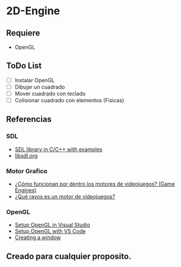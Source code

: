 # 2D-Engine

## Requiere

- OpenGL


## ToDo List

- [ ] Instalar OpenGL
- [ ] Dibujar un cuadrado
- [ ] Mover cuadrado con teclado
- [ ] Colisionar cuadrado con elementos (Fisicas)

## Referencias

### SDL
- [SDL library in C/C++ with examples](https://www.geeksforgeeks.org/sdl-library-in-c-c-with-examples/)
- [libsdl.org](https://www.libsdl.org/)

### Motor Grafico
- [¿Cómo funcionan por dentro los motores de videojuegos? (Game Engines)](https://www.youtube.com/watch?v=t1T0M2mLhzc)
- [¿Qué rayos es un motor de videojuegos?](https://www.youtube.com/watch?v=zNqoz1w84vY)

### OpenGL
- [Setup OpenGL in Visual Studio](https://www.youtube.com/watch?v=HzFatL3WT6g)
- [Setup OpenGL with VS Code](https://medium.com/@vivekjha92/setup-opengl-with-vs-code-82852c653c43)
- [Creating a window](https://learnopengl.com/Getting-started/Creating-a-window)

## Creado para cualquier proposito.
